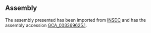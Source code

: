 
Assembly
--------

The assembly presented has been imported from 
[INSDC](http://www.insdc.org) and has the assembly accession
[GCA\_003369625.1](http://www.ebi.ac.uk/ena/data/view/GCA_003369625.1).

